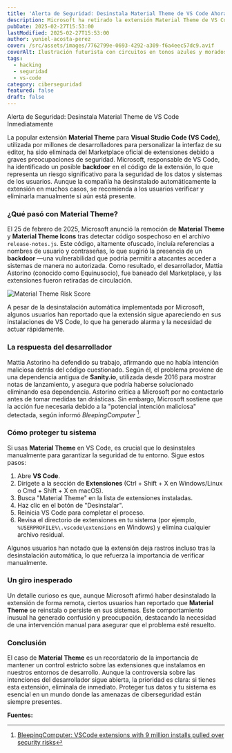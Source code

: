 ```yaml
---
title: 'Alerta de Seguridad: Desinstala Material Theme de VS Code Ahora'
description: Microsoft ha retirado la extensión Material Theme de VS Code por riesgos de seguridad. Descubre por qué y cómo eliminarla manualmente para proteger tu sistema.
pubDate: 2025-02-27T15:53:00
lastModified: 2025-02-27T15:53:00
author: yuniel-acosta-perez
cover: /src/assets/images/7762799e-0693-4292-a309-f6a4eec57dc9.avif
coverAlt: Ilustración futurista con circuitos en tonos azules y morados, representando un entorno de código seguro.
tags:
  - hacking
  - seguridad
  - vs-code
category: ciberseguridad
featured: false
draft: false
---
```

Alerta de Seguridad: Desinstala Material Theme de VS Code Inmediatamente

La popular extensión **Material Theme** para **Visual Studio Code (VS Code)**, utilizada por millones de desarrolladores para personalizar la interfaz de su editor, ha sido eliminada del Marketplace oficial de extensiones debido a graves preocupaciones de seguridad. Microsoft, responsable de VS Code, ha identificado un posible **backdoor** en el código de la extensión, lo que representa un riesgo significativo para la seguridad de los datos y sistemas de los usuarios. Aunque la compañía ha desinstalado automáticamente la extensión en muchos casos, se recomienda a los usuarios verificar y eliminarla manualmente si aún está presente.

### ¿Qué pasó con Material Theme?

El 25 de febrero de 2025, Microsoft anunció la remoción de **Material Theme** y **Material Theme Icons** tras detectar código sospechoso en el archivo `release-notes.js`. Este código, altamente ofuscado, incluía referencias a nombres de usuario y contraseñas, lo que sugirió la presencia de un **backdoor** —una vulnerabilidad que podría permitir a atacantes acceder a sistemas de manera no autorizada. Como resultado, el desarrollador, Mattia Astorino (conocido como Equinusocio), fue baneado del Marketplace, y las extensiones fueron retiradas de circulación.

![Material Theme Risk Score](/src/assets/images/47455.avif "Material Theme Risk Score")

A pesar de la desinstalación automática implementada por Microsoft, algunos usuarios han reportado que la extensión sigue apareciendo en sus instalaciones de VS Code, lo que ha generado alarma y la necesidad de actuar rápidamente.

### La respuesta del desarrollador

Mattia Astorino ha defendido su trabajo, afirmando que no había intención maliciosa detrás del código cuestionado. Según él, el problema proviene de una dependencia antigua de **Sanity.io**, utilizada desde 2016 para mostrar notas de lanzamiento, y asegura que podría haberse solucionado eliminando esa dependencia. Astorino critica a Microsoft por no contactarlo antes de tomar medidas tan drásticas. Sin embargo, Microsoft sostiene que la acción fue necesaria debido a la "potencial intención maliciosa" detectada, según informó _BleepingComputer_ [^1].

### Cómo proteger tu sistema

Si usas **Material Theme** en VS Code, es crucial que lo desinstales manualmente para garantizar la seguridad de tu entorno. Sigue estos pasos:

1. Abre **VS Code**.
2. Dirígete a la sección de **Extensiones** (Ctrl + Shift + X en Windows/Linux o Cmd + Shift + X en macOS).
3. Busca "Material Theme" en la lista de extensiones instaladas.
4. Haz clic en el botón de "Desinstalar".
5. Reinicia VS Code para completar el proceso.
6. Revisa el directorio de extensiones en tu sistema (por ejemplo, `%USERPROFILE%\.vscode\extensions` en Windows) y elimina cualquier archivo residual.

Algunos usuarios han notado que la extensión deja rastros incluso tras la desinstalación automática, lo que refuerza la importancia de verificar manualmente.

### Un giro inesperado

Un detalle curioso es que, aunque Microsoft afirmó haber desinstalado la extensión de forma remota, ciertos usuarios han reportado que **Material Theme** se reinstala o persiste en sus sistemas. Este comportamiento inusual ha generado confusión y preocupación, destacando la necesidad de una intervención manual para asegurar que el problema esté resuelto.

### Conclusión

El caso de **Material Theme** es un recordatorio de la importancia de mantener un control estricto sobre las extensiones que instalamos en nuestros entornos de desarrollo. Aunque la controversia sobre las intenciones del desarrollador sigue abierta, la prioridad es clara: si tienes esta extensión, elimínala de inmediato. Proteger tus datos y tu sistema es esencial en un mundo donde las amenazas de ciberseguridad están siempre presentes.

**Fuentes:**  
[^1]: [BleepingComputer: VSCode extensions with 9 million installs pulled over security risks](https://www.bleepingcomputer.com/news/security/vscode-extensions-with-9-million-installs-pulled-over-security-risks/)  
[^2]: [Hacker News: Material Theme has been pulled from VS Code's marketplace](https://news.ycombinator.com/item?id=43178831)  
[^3]: [SecurityOnline: Material Theme Banned Millions of VS Code Users Affected](https://securityonline.info/material-theme-banned-millions-of-vs-code-users-affected/)

